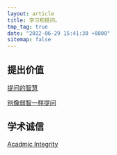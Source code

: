 ```yaml
---
layout: article
title: 学习和提问。
tmp_tag: true
date: "2022-06-29 15:41:30 +0800"
sitemap: false
---
```


## 提出价值

[<i class="fa-brands fa-markdown"></i>提问的智慧](https://github.com/ryanhanwu/How-To-Ask-Questions-The-Smart-Way/blob/main/README-zh_CN.md)

[<i class="fa-brands fa-markdown"></i>别像弱智一样提问](https://github.com/tangx/Stop-Ask-Questions-The-Stupid-Ways/blob/master/README.md)

## 学术诚信

[Acadmic Integrity](http://integrity.mit.edu/)



